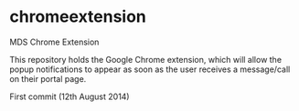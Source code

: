 chromeextension
===============

MDS Chrome Extension

This repository holds the Google Chrome extension, which will allow the popup notifications to appear as soon as the user receives a message/call on their portal page. 

First commit (12th August 2014) 
